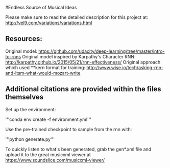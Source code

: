 #Endless Source of Musical Ideas

Please make sure to read the detailed description for this project at:
http://vel9.com/variations/variations.html

Resources: 
-----------
Original model: 
  https://github.com/udacity/deep-learning/tree/master/intro-to-rnns
Original model inspired by Karpathy's Character RNN: 
  http://karpathy.github.io/2015/05/21/rnn-effectiveness/ 
Original approach which used **kern format for training: 
  http://www.wise.io/tech/asking-rnn-and-ltsm-what-would-mozart-write

Additional citations are provided within the files themselves
------------

Set up the environment: 

'''conda env create -f environment.yml'''

Use the pre-trained checkpoint to sample from the rnn with: 

'''python generate.py'''

To quickly listen to what's been generated, grab the gen*.xml file
and upload it to the great musicxml viewer at https://www.soundslice.com/musicxml-viewer/